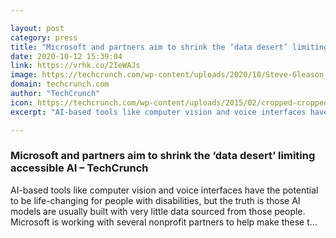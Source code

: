 ```yaml
---

layout: post
category: press
title: "Microsoft and partners aim to shrink the ‘data desert’ limiting accessible AI"
date: 2020-10-12 15:39:04
link: https://vrhk.co/2IeWAJs
image: https://techcrunch.com/wp-content/uploads/2020/10/Steve-Gleason_2.jpg?w=574
domain: techcrunch.com
author: "TechCrunch"
icon: https://techcrunch.com/wp-content/uploads/2015/02/cropped-cropped-favicon-gradient.png?w=180
excerpt: "AI-based tools like computer vision and voice interfaces have the potential to be life-changing for people with disabilities, but the truth is those AI models are usually built with very little data sourced from those people. Microsoft is working with several nonprofit partners to help make these t…"

---
```


### Microsoft and partners aim to shrink the ‘data desert’ limiting accessible AI – TechCrunch

AI-based tools like computer vision and voice interfaces have the potential to be life-changing for people with disabilities, but the truth is those AI models are usually built with very little data sourced from those people. Microsoft is working with several nonprofit partners to help make these t…
